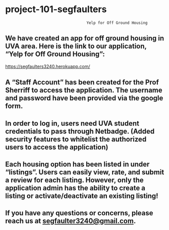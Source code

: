 # project-101-segfaulters

                                        Yelp for Off Ground Housing
## We have created an app for off ground housing in UVA area. Here is the link to our application, “Yelp for Off Ground Housing”:
https://segfaulters3240.herokuapp.com/
## A “Staff Account” has been created for the Prof Sherriff to access the application. The username and password have been provided via the google form.
## In order to log in, users need UVA student credentials to pass through Netbadge. (Added security features to whitelist the authorized users to access the application) 
## Each housing option has been listed in under “listings”. Users can easily view, rate, and submit a review for each listing. However, only the application admin has the ability to create a listing or activate/deactivate an existing listing!
## If you have any questions or concerns, please reach us at segfaulter3240@gmail.com.

